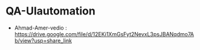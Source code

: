 # QA-UIautomation

* Ahmad-Amer-vedio : https://drive.google.com/file/d/12EKi1XmGsFyt2NevxL3psJBANqdmo7Ab/view?usp=share_link
